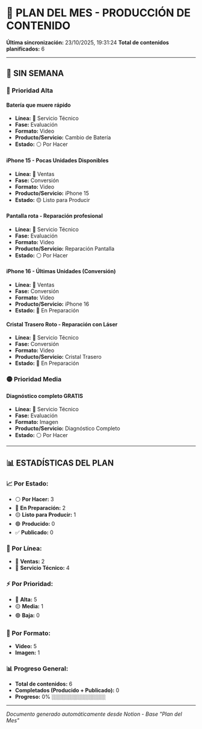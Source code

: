 # 📅 PLAN DEL MES - PRODUCCIÓN DE CONTENIDO

**Última sincronización:** 23/10/2025, 19:31:24
**Total de contenidos planificados:** 6

---

## 📆 SIN SEMANA

### 🔴 Prioridad Alta

#### Batería que muere rápido
- **Línea:** 🔧 Servicio Técnico
- **Fase:** Evaluación
- **Formato:** Video
- **Producto/Servicio:** Cambio de Batería
- **Estado:** ⚪ Por Hacer

#### iPhone 15 - Pocas Unidades Disponibles
- **Línea:** 🛒 Ventas
- **Fase:** Conversión
- **Formato:** Video
- **Producto/Servicio:** iPhone 15
- **Estado:** 🟡 Listo para Producir

#### Pantalla rota - Reparación profesional
- **Línea:** 🔧 Servicio Técnico
- **Fase:** Evaluación
- **Formato:** Video
- **Producto/Servicio:** Reparación Pantalla
- **Estado:** ⚪ Por Hacer

#### iPhone 16 - Últimas Unidades (Conversión)
- **Línea:** 🛒 Ventas
- **Fase:** Conversión
- **Formato:** Video
- **Producto/Servicio:** iPhone 16
- **Estado:** 🔵 En Preparación

#### Cristal Trasero Roto - Reparación con Láser
- **Línea:** 🔧 Servicio Técnico
- **Fase:** Conversión
- **Formato:** Video
- **Producto/Servicio:** Cristal Trasero
- **Estado:** 🔵 En Preparación


### 🟡 Prioridad Media

#### Diagnóstico completo GRATIS
- **Línea:** 🔧 Servicio Técnico
- **Fase:** Evaluación
- **Formato:** Imagen
- **Producto/Servicio:** Diagnóstico Completo
- **Estado:** ⚪ Por Hacer


---

## 📊 ESTADÍSTICAS DEL PLAN

### 📈 Por Estado:
- ⚪ **Por Hacer:** 3
- 🔵 **En Preparación:** 2
- 🟡 **Listo para Producir:** 1
- 🟢 **Producido:** 0
- ✅ **Publicado:** 0

### 🎯 Por Línea:
- 🛒 **Ventas:** 2
- 🔧 **Servicio Técnico:** 4

### ⚡ Por Prioridad:
- 🔴 **Alta:** 5
- 🟡 **Media:** 1
- 🟢 **Baja:** 0

### 📱 Por Formato:
- **Video:** 5
- **Imagen:** 1

### 📊 Progreso General:
- **Total de contenidos:** 6
- **Completados (Producido + Publicado):** 0
- **Progreso:** 0% `░░░░░░░░░░░░░░░░░░░░`

---
*Documento generado automáticamente desde Notion - Base "Plan del Mes"*
